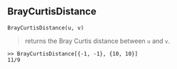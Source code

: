 ## BrayCurtisDistance
```
BrayCurtisDistance(u, v)
```
> returns the Bray Curtis distance between `u` and `v`.

``` 
>> BrayCurtisDistance[{-1, -1}, {10, 10}]
11/9
```